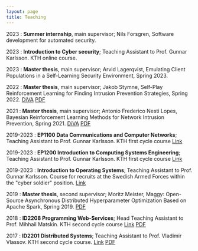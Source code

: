 ```yaml
---
layout: page
title: Teaching
---
```


2023
:   **Summer internship**, main supervisor;
	Nils Forsgren, Software development for automated security.

2023
:   **Introduction to Cyber security**; Teaching Assistant to Prof. Gunnar Karlsson.
     KTH online course.

2023
:   **Master thesis**, main supervisor;
	Arvid Lagerqvist, Emulating Client Populations in a Self-Learning Security Environment, Spring 2023.

2022
:   **Master thesis**, main supervisor;
	Jakob Stymne, Self-Play Reinforcement Learning for Finding Intrusion Prevention Strategies, Spring 2022.
	[DiVA](http://kth.diva-portal.org/smash/record.jsf?aq2=%5B%5B%5D%5D&c=21&af=%5B%5D&searchType=LIST_LATEST&sortOrder2=title_sort_asc&query=&language=en&pid=diva2%3A1736915&aq=%5B%5B%5D%5D&sf=all&aqe=%5B%5D&sortOrder=author_sort_asc&onlyFullText=false&noOfRows=50&dswid=-7314)
    [PDF](/assets/papers/Master_Thesis_Jakob_Stymne_Final_2_June.pdf)

2021
:   **Master thesis**, main supervisor;
	Antonio Frederico Nesti Lopes, Bayesian Reinforcement Learning Methods for Network Intrusion Prevention, Spring 2021.
	[DiVA](https://kth.diva-portal.org/smash/record.jsf?aq2=%5B%5B%5D%5D&c=1&af=%5B%5D&searchType=SIMPLE&sortOrder2=title_sort_asc&query=antonio+frederico+nesti&language=sv&pid=diva2%3A1631269&aq=%5B%5B%5D%5D&sf=all&aqe=%5B%5D&sortOrder=author_sort_asc&onlyFullText=false&noOfRows=50&dswid=9136)
	[PDF](/assets/papers/Antonio_Nesti_Lopes_2021_Master_Thesis.pdf)

2019-2023
:   **EP1100 Data Communications and Computer Networks**; Teaching Assistant to Prof. Gunnar Karlsson.
     KTH first cycle course
 	[Link](https://www.kth.se/student/kurser/kurs/EP1100?l=en)

2019-2023
:   **EP1200 Introduction to Computing Systems Engineering**; Teaching Assistant to Prof. Gunnar Karlsson.
     KTH first cycle course
 	[Link](https://www.kth.se/student/kurser/kurs/EP1200)

2019-2023
:   **Introduction to Operating Systems**; Teaching Assistant to Prof. Gunnar Karlsson.
    Course for recruits at the Swedish Armed Forces within the "cyber soldier" position.
 	[Link](https://jobb.forsvarsmakten.se/sv/utbildning/befattningsguiden/cybersoldat/)

2019
:   **Master thesis**, second supervisor;
	Moritz Meister, Maggy: Open-Source Asynchronous Distributed Hyperparameter Optimization Based on Apache Spark, Spring 2019.
	[PDF](https://oa.upm.es/56977/1/TFM_MORITZ_JOHANNES_MEISTER.pdf)

2018
:   **ID2208 Programming Web-Services**; Head Teaching Assistant to Prof. Mihhail Matskin.
     KTH second cycle course
	[Link](https://www.kth.se/student/kurser/kurs/ID2208)
	[PDF](/assets/slides/id2208.pdf)

2017
:   **ID2201 Distributed Systems**; Teaching Assistant to Prof. Vladimir Vlassov.
     KTH second cycle course.
	[Link](https://www.kth.se/student/kurser/kurs/ID2201?l=en)
    [PDF](/assets/papers/id2201.pdf)
